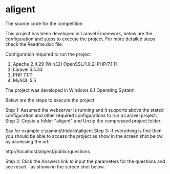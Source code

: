 # aligent
The source code for the competition

This project has been developed in Laravel Framework, below are the configuration and steps to execute the project. For more detailed steps check the Readme.doc file.

Configuration required to run the project
1. Apache	2.4.29 (Win32) OpenSSL/1.0.2l PHP/7.1.11
2. Laravel	5.5.33
3. PHP	7.1.11
4. MySQL	5.5

The project was developed in Windows 8.1 Operating System.

Below are the steps to execute the project

Step 1: Assumed the webserver is running and it supports above the stated configuration and other required configurations to run a Laravel project.
Step 2: Create a folder "aligent" and Unzip the compressed project folder. 

Say for example  c:\xammp\htdocs\aligent
Step 3:  If everything is fine then you should be able to access the project as show in the screen shot below by accessing the url: 

http://localhost/aligent/public/questions

Step 4: Click the Answers link to input the parameters for the questions and see result - as shown in the screen shot below.
 
